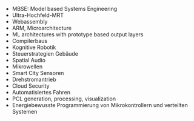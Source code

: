 - MBSE: Model based Systems Engineering 
- Ultra-Hochfeld-MRT 
- Webassembly 
- ARM, Microarchitecture 
- ML architectures with prototype based output layers 
- Compilerbaus 
- Kognitive Robotik 
- Steuerstrategien Gebäude 
- Spatial Audio 
- Mikrowellen 
- Smart City Sensoren 
- Drehstromantrieb 
- Cloud Security 
- Automatisiertes Fahren 
- PCL generation, processing, visualization 
- Energiebewusste Programmierung von Mikrokontrollern und verteilten Systemen 
